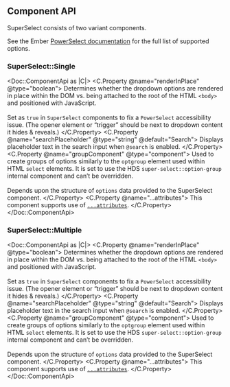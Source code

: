 ## Component API

SuperSelect consists of two variant components.

See the Ember [PowerSelect documentation](https://ember-power-select.com/docs) for the full list of supported options.

### SuperSelect::Single

<Doc::ComponentApi as |C|>
  <C.Property @name="renderInPlace" @type="boolean">
    Determines whether the dropdown options are rendered in place within the DOM vs. being attached to the root of the HTML `<body>` and positioned with JavaScript.
    <br><br>
    Set as `true` in `SuperSelect` components to fix a `PowerSelect` accessibility issue. (The opener element or “trigger” should be next to dropdown content it hides & reveals.)
  </C.Property>
  <C.Property @name="searchPlaceholder" @type="string" @default="Search">
    Displays placeholder text in the search input when `@search` is enabled.
  </C.Property>
  <C.Property @name="groupComponent" @type="component">
    Used to create groups of options similarly to the `optgroup` element used within HTML `select` elements. It is set to use the HDS `super-select::option-group` internal component and can’t be overridden.
    <br><br>
    Depends upon the structure of `options` data provided to the SuperSelect component.
  </C.Property>
  <C.Property @name="...attributes">
    This component supports use of [`...attributes`](https://guides.emberjs.com/release/in-depth-topics/patterns-for-components/#toc_attribute-ordering).
  </C.Property>
</Doc::ComponentApi>

### SuperSelect::Multiple

<Doc::ComponentApi as |C|>
  <C.Property @name="renderInPlace" @type="boolean">
    Determines whether the dropdown options are rendered in place within the DOM vs. being attached to the root of the HTML `<body>` and positioned with JavaScript.
    <br><br>
    Set as `true` in `SuperSelect` components to fix a `PowerSelect` accessibility issue. (The opener element or “trigger” should be next to dropdown content it hides & reveals.)
  </C.Property>
  <C.Property @name="searchPlaceholder" @type="string" @default="Search">
    Displays placeholder text in the search input when `@search` is enabled.
  </C.Property>
  <C.Property @name="groupComponent" @type="component">
    Used to create groups of options similarly to the `optgroup` element used within HTML `select` elements. It is set to use the HDS `super-select::option-group` internal component and can’t be overridden.
    <br><br>
    Depends upon the structure of `options` data provided to the SuperSelect component.
  </C.Property>
  <C.Property @name="...attributes">
    This component supports use of [`...attributes`](https://guides.emberjs.com/release/in-depth-topics/patterns-for-components/#toc_attribute-ordering).
  </C.Property>
</Doc::ComponentApi>

